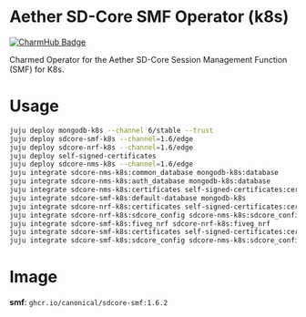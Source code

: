 # Aether SD-Core SMF Operator (k8s)
[![CharmHub Badge](https://charmhub.io/sdcore-smf-k8s/badge.svg)](https://charmhub.io/sdcore-smf-k8s)

Charmed Operator for the Aether SD-Core Session Management Function (SMF) for K8s.

# Usage

```bash
juju deploy mongodb-k8s --channel 6/stable --trust
juju deploy sdcore-smf-k8s --channel=1.6/edge
juju deploy sdcore-nrf-k8s --channel=1.6/edge
juju deploy self-signed-certificates
juju deploy sdcore-nms-k8s --channel=1.6/edge
juju integrate sdcore-nms-k8s:common_database mongodb-k8s:database
juju integrate sdcore-nms-k8s:auth_database mongodb-k8s:database
juju integrate sdcore-nms-k8s:certificates self-signed-certificates:certificates
juju integrate sdcore-smf-k8s:default-database mongodb-k8s
juju integrate sdcore-nrf-k8s:certificates self-signed-certificates:certificates
juju integrate sdcore-nrf-k8s:sdcore_config sdcore-nms-k8s:sdcore_config
juju integrate sdcore-smf-k8s:fiveg_nrf sdcore-nrf-k8s:fiveg_nrf
juju integrate sdcore-smf-k8s:certificates self-signed-certificates:certificates
juju integrate sdcore-smf-k8s:sdcore_config sdcore-nms-k8s:sdcore_config
```

# Image

**smf**: `ghcr.io/canonical/sdcore-smf:1.6.2`

